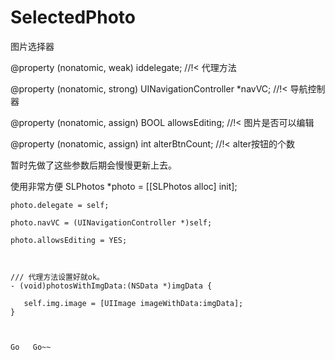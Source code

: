 # SelectedPhoto
图片选择器


@property (nonatomic, weak) id<SLPhotosDelegate>delegate;       //!< 代理方法

@property (nonatomic, strong) UINavigationController *navVC;    //!< 导航控制器

@property (nonatomic, assign) BOOL allowsEditing;               //!< 图片是否可以编辑

@property (nonatomic, assign) int alterBtnCount;                //!< alter按钮的个数

暂时先做了这些参数后期会慢慢更新上去。



使用非常方便
    SLPhotos *photo = [[SLPhotos alloc] init];
    
    photo.delegate = self;
    
    photo.navVC = (UINavigationController *)self;
    
    photo.allowsEditing = YES;
    
    
    
    /// 代理方法设置好就ok。
    - (void)photosWithImgData:(NSData *)imgData {
    
       self.img.image = [UIImage imageWithData:imgData];
    }
    
    
    
    Go   Go~~
    
    
    
